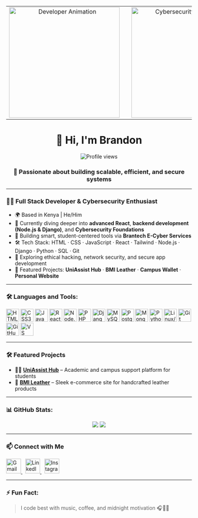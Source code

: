 <div align="center">
  <table>
    <tr>
      <td align="center">
         <img src="https://media.giphy.com/media/v1.Y2lkPTc5MGI3NjExa25yNjN1ajBmczZ1bzhya256bDcydTdzeGU2bTcyOHh4ZWYwNWY5biZlcD12MV9naWZzX3NlYXJjaCZjdD1n/S9d8XB557e8phGLBVS/giphy.gif" width="300px" height="300px" alt="Developer Animation" />
      </td>
      <td align="center" width="50px">
        <!-- Spacer -->
      </td>
      <td align="center">
       <img src="https://media.giphy.com/media/v1.Y2lkPTc5MGI3NjExYnMzaG1lNno3Y3EwdDdleWU2d2pvOXJwcTF4b3FzbHY5czNpcGxrdSZlcD12MV9naWZzX3NlYXJjaCZjdD1n/RDZo7znAdn2u7sAcWH/giphy.gif" width="300px" height="300px" alt="Cybersecurity Animation" />
      </td>
    </tr>
  </table>
</div>



<h1 align="center">👋 Hi, I'm Brandon</h1>

<p align="center">
  <img src="https://komarev.com/ghpvc/?username=Brandon05-dev&label=Profile%20views&color=0e75b6&style=flat" alt="Profile views" />
</p>

<h3 align="center">🚀 Passionate about building scalable, efficient, and secure systems</h3>

---

### 👨‍💻 Full Stack Developer & Cybersecurity Enthusiast
- 🌍 Based in Kenya | He/Him  
- 🧠 Currently diving deeper into **advanced React**, **backend development (Node.js & Django)**, and **Cybersecurity Foundations**  
- 🧪 Building smart, student-centered tools via **Brantech E-Cyber Services**  
- 🛠️ Tech Stack: HTML · CSS · JavaScript · React · Tailwind · Node.js · Django · Python · SQL · Git  
- 🔐 Exploring ethical hacking, network security, and secure app development  
- 🚀 Featured Projects: **UniAssist Hub** · **BMI Leather** · **Campus Wallet** · **Personal Website**

---

### 🛠️ Languages and Tools:
<p align="left">
  <!-- Frontend -->
  <img src="https://cdn.jsdelivr.net/gh/devicons/devicon/icons/html5/html5-original.svg" width="35" alt="HTML5" />
  <img src="https://cdn.jsdelivr.net/gh/devicons/devicon/icons/css3/css3-original.svg" width="35" alt="CSS3" />
  <img src="https://cdn.jsdelivr.net/gh/devicons/devicon/icons/javascript/javascript-original.svg" width="35" alt="JavaScript" />
  <img src="https://cdn.jsdelivr.net/gh/devicons/devicon/icons/react/react-original.svg" width="35" alt="React" />
 
  <!-- Backend -->
  <img src="https://cdn.jsdelivr.net/gh/devicons/devicon/icons/nodejs/nodejs-original.svg" width="35" alt="Node.js" />
  <img src="https://cdn.jsdelivr.net/gh/devicons/devicon/icons/php/php-original.svg" width="35" alt="PHP" />
  <img src="https://cdn.jsdelivr.net/gh/devicons/devicon/icons/django/django-plain.svg" width="35" alt="Django" />

  <!-- Database -->
  <img src="https://cdn.jsdelivr.net/gh/devicons/devicon/icons/mysql/mysql-original.svg" width="35" alt="MySQL" />
  <img src="https://cdn.jsdelivr.net/gh/devicons/devicon/icons/postgresql/postgresql-original.svg" width="35" alt="PostgreSQL" />
  <img src="https://cdn.jsdelivr.net/gh/devicons/devicon/icons/mongodb/mongodb-original.svg" width="35" alt="MongoDB" />

 <!-- Cybersecurity & Scripting -->
  <img src="https://cdn.jsdelivr.net/gh/devicons/devicon/icons/python/python-original.svg" width="35" alt="Python" />
  <img src="https://cdn.jsdelivr.net/gh/devicons/devicon/icons/linux/linux-original.svg" width="35" alt="Linux/Kali" />
 
  <!-- Tools -->
  <img src="https://cdn.jsdelivr.net/gh/devicons/devicon/icons/git/git-original.svg" width="35" alt="Git" />
  <img src="https://cdn.jsdelivr.net/gh/devicons/devicon/icons/github/github-original.svg" width="35" alt="GitHub" />
  <img src="https://cdn.jsdelivr.net/gh/devicons/devicon/icons/vscode/vscode-original.svg" width="35" alt="VS Code" />
</p>


---

### 🛠️ Featured Projects
- 🧑‍🏫 [**UniAssist Hub**](http://uniassisthub-v2.onrender.com) – Academic and campus support platform for students
- 👞 [**BMI Leather**](https://brandon05-dev.github.io/BMI-Leather-Art-Design/) – Sleek e-commerce site for handcrafted leather products

---

### 📊 GitHub Stats:
<p align="center">
  <img src="https://github-readme-stats.vercel.app/api?username=Brandon05-dev&show_icons=true&theme=default" />
  <img src="https://github-readme-stats.vercel.app/api/top-langs/?username=Brandon05-dev&layout=compact" />
</p>

---

### 📫 Connect with Me

<a href="mailto:brandonomutiti@gmail.com" target="_blank">
  <img src="https://img.icons8.com/color/48/gmail--v1.png" width="40" alt="Gmail"/>
</a>
&nbsp;
<a href="https://linkedin.com/in/BrandonOmutiti" target="_blank">
  <img src="https://img.icons8.com/color/48/linkedin.png" width="40" alt="LinkedIn"/>
</a>
&nbsp;
<a href="https://instagram.com/brandon05.dev" target="_blank">
  <img src="https://img.icons8.com/color/48/instagram-new--v1.png" width="40" alt="Instagram"/>
</a>



---

### ⚡ Fun Fact:
> I code best with music, coffee, and midnight motivation 🎧🥛🌙
